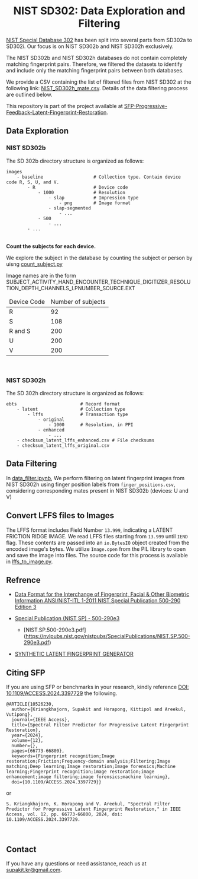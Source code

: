 # <div align="center"> NIST SD302: Data Exploration and Filtering </div>

[NIST Special Database 302](https://www.nist.gov/itl/iad/image-group/nist-special-database-302) has been split into several parts from SD302a to SD302i. Our focus is on NIST SD302b and NIST SD302h exclusively. 

The NIST SD302b and NIST SD302h databases do not contain completely matching fingerprint pairs. Therefore, we filtered the datasets to identify and include only the matching fingerprint pairs between both databases.

We provide a CSV containing the list of filtered files from NIST SD302 at the following link: [NIST_SD302h_mate.csv](https://drive.google.com/file/d/1yE5TUHdqC4ZW2-mqUFOsB1V9JGv-vbzI/view?usp=sharing). Details of the data filtering process are outlined below.

This repository is part of the project available at [SFP-Progressive-Feedback-Latent-Fingerprint-Restoration](https://github.com/skconan/SFP-Progressive-Feedback-Latent-Fingerprint-Restoration).

## <div align="left"> Data Exploration </div>

### NIST SD302b

The SD 302b directory structure is organized as follows:

    images
        - baseline                   # Collection type. Contain device code R, S, U, and V.
            - R                      # Device code
                - 1000               # Resolution
                    - slap           # Impression type
                        - png        # Image format
                    - slap-segmented
                        - ...
                - 500
                    - ...
            - ...

<br/>

<b> 
Count the subjects for each device. </b>

We explore the subject in the database by counting the subject or person by uisng [count_subject.py](https://github.com/skconan/NIST_SD302_Latent-Rolled_Mates_Filtering_Report/blob/71e280996707a3c0cc1ca7a9cad27de87b8dc166/src/count_subject.py)

Image names are in the form SUBJECT_ACTIVITY_HAND_ENCOUNTER_TECHNIQUE_DIGITIZER_RESOLUTION_DEPTH_CHANNELS_LPNUMBER_SOURCE.EXT


<table>
    <thead>
        <td>
            Device Code
        </td>
        <td>
            Number of subjects
        </td>
    </thead>
    <tr>
        <td>
            R
        </td>
        <td>
           92
        </td>
    </tr>
    <tr>
        <td>
           S
        </td>
        <td>
          108
        </td>
    </tr>
    <tr>
        <td>
           R and S
        </td>
        <td>
          200
        </td>
    </tr>
    <tr>
        <td>
           U
        </td>
        <td>
          200
        </td>
    </tr>
    <tr>
        <td>
           V
        </td>
        <td>
          200
        </td>
    </tr>
</table>   

<br/>

### NIST SD302h


The SD 302h directory structure is organized as follows:

    ebts                        # Record format
        - latent                # Collection type
            - lffs              # Transaction type
                - original     
                    - 1000      # Resolution, in PPI
                - enhanced
                    - ...
        - checksum_latent_lffs_enhanced.csv # File checksums
        - checksum_latent_lffs_original.csv
                    


## <div align="left"> Data Filtering </div>


In [data_filter.ipynb](https://github.com/skconan/NIST_SD302_Latent-Rolled_Mates_Filtering_Report/blob/71e280996707a3c0cc1ca7a9cad27de87b8dc166/notebook/data_filtering.ipynb), We perform filtering on latent fingerprint images from NIST SD302h using finger position labels from `finger_positions.csv`, considering corresponding mates present in NIST SD302b (devices: U and V)


## <div align="left"> Convert LFFS files to Images </div>

The LFFS format includes Field Number `13.999`, indicating a LATENT FRICTION RIDGE IMAGE. We read LFFS files starting from `13.999` until `IEND` flag. These contents are passed into an `io.BytesIO` object created from the encoded image's bytes. We utilize `Image.open` from the PIL library to open and save the image into files. The source code for this process is available in [lffs_to_image.py](https://github.com/skconan/NIST_SD302_Latent-Rolled_Mates_Filtering_Report/blob/71e280996707a3c0cc1ca7a9cad27de87b8dc166/src/lffs_to_image.py).


## <div align="left">Refrence</div>
    
- [Data Format for the Interchange of Fingerprint, Facial & Other Biometric Information ANSI/NIST-ITL 1-2011 NIST Special Publication 500-290 Edition 3](https://www.nist.gov/publications/data-format-interchange-fingerprint-facial-other-biometric-information-ansinist-itl-1-1)

- [Special Publication (NIST SP) - 500-290e3](https://doi.org/10.6028/NIST.SP.500-290e3)

    - [NIST.SP.500-290e3.pdf] (https://nvlpubs.nist.gov/nistpubs/SpecialPublications/NIST.SP.500-290e3.pdf)

- [SYNTHETIC LATENT FINGERPRINT GENERATOR](https://arxiv.org/abs/2208.13811)


## <div align="left">Citing SFP</div>

If you are using SFP or benchmarks in your research, kindly reference [DOI: 10.1109/ACCESS.2024.3397729](https://ieeexplore.ieee.org/document/10526230) the following.

	@ARTICLE{10526230,
	  author={Kriangkhajorn, Supakit and Horapong, Kittipol and Areekul, Vutipong},
	  journal={IEEE Access}, 
	  title={Spectral Filter Predictor for Progressive Latent Fingerprint Restoration}, 
	  year={2024},
	  volume={12},
	  number={},
	  pages={66773-66800},
	  keywords={Fingerprint recognition;Image restoration;Friction;Frequency-domain analysis;Filtering;Image matching;Deep learning;Image restoration;Image forensics;Machine learning;Fingerprint recognition;image restoration;image enhancement;image filtering;image forensics;machine learning},
	  doi={10.1109/ACCESS.2024.3397729}}

or

	S. Kriangkhajorn, K. Horapong and V. Areekul, "Spectral Filter Predictor for Progressive Latent Fingerprint Restoration," in IEEE Access, vol. 12, pp. 66773-66800, 2024, doi: 10.1109/ACCESS.2024.3397729.

<br/>

## <div align="left">Contact</div>

If you have any questions or need assistance, reach us at supakit.kr@gmail.com.

